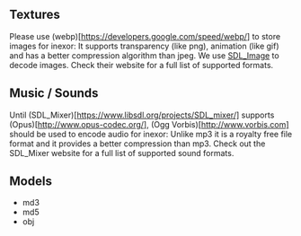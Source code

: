 ## Textures

Please use (webp)[https://developers.google.com/speed/webp/] to store images for inexor: It supports transparency (like png), animation (like gif) and has a better compression algorithm than jpeg.
We use [SDL_Image](https://www.libsdl.org/projects/SDL_image/) to decode images. Check their website for a full list of supported formats.

## Music / Sounds

Until (SDL_Mixer)[https://www.libsdl.org/projects/SDL_mixer/] supports (Opus)[http://www.opus-codec.org/], (Ogg Vorbis)[http://www.vorbis.com] should be used to encode audio for inexor: Unlike mp3 it is a royalty free file format and it provides a better compression than mp3.
Check out the SDL_Mixer website for a full list of supported sound formats.

## Models

* md3
* md5
* obj
